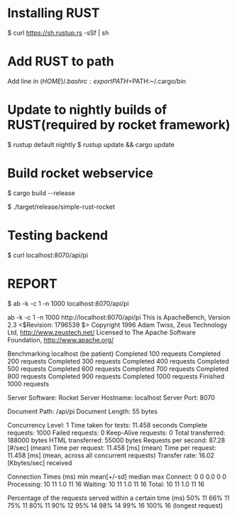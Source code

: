 Installing RUST
===============
$ curl https://sh.rustup.rs -sSf | sh

Add RUST to path
================

Add line in $(HOME)/.bashrc:
export PATH=$PATH:~/.cargo/bin

Update to nightly builds of RUST(required by rocket framework)
=============================================================
$ rustup default nightly
$ rustup update && cargo update

Build rocket webservice
=======================

$ cargo build --release

$ ./target/release/simple-rust-rocket

Testing backend
===============

$ curl localhost:8070/api/pi

REPORT
============
$ ab -k -c 1 -n 1000 localhost:8070/api/pi

ab -k -c 1 -n 1000 http://localhost:8070/api/pi
This is ApacheBench, Version 2.3 <$Revision: 1796539 $>
Copyright 1996 Adam Twiss, Zeus Technology Ltd, http://www.zeustech.net/
Licensed to The Apache Software Foundation, http://www.apache.org/

Benchmarking localhost (be patient)
Completed 100 requests
Completed 200 requests
Completed 300 requests
Completed 400 requests
Completed 500 requests
Completed 600 requests
Completed 700 requests
Completed 800 requests
Completed 900 requests
Completed 1000 requests
Finished 1000 requests


Server Software:        Rocket
Server Hostname:        localhost
Server Port:            8070

Document Path:          /api/pi
Document Length:        55 bytes

Concurrency Level:      1
Time taken for tests:   11.458 seconds
Complete requests:      1000
Failed requests:        0
Keep-Alive requests:    0
Total transferred:      188000 bytes
HTML transferred:       55000 bytes
Requests per second:    87.28 [#/sec] (mean)
Time per request:       11.458 [ms] (mean)
Time per request:       11.458 [ms] (mean, across all concurrent requests)
Transfer rate:          16.02 [Kbytes/sec] received

Connection Times (ms)
              min  mean[+/-sd] median   max
Connect:        0    0   0.0      0       0
Processing:    10   11   1.0     11      16
Waiting:       10   11   1.0     11      16
Total:         10   11   1.0     11      16

Percentage of the requests served within a certain time (ms)
  50%     11
  66%     11
  75%     11
  80%     11
  90%     12
  95%     14
  98%     14
  99%     16
 100%     16 (longest request)

